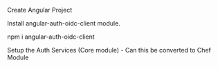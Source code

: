 ﻿Create Angular Project

Install angular-auth-oidc-client module.

npm i angular-auth-oidc-client

Setup the Auth Services (Core module) - Can this be converted to Chef Module



